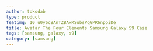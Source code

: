 ```yaml
---
author: tokodab
type: product
featimg: 10_u0y6cBAnTZBAxKSubsPqGPR6nppiDe
title: Avatar The Four Elements Samsung Galaxy S9 Case
tags: [samsung, galaxy, s9]
category: [samsung]
---
```

